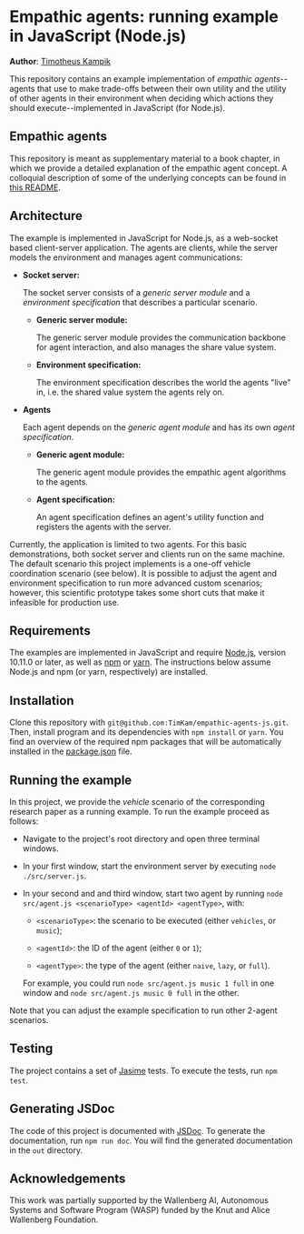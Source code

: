 # Empathic agents: running example in JavaScript (Node.js)
**Author**: [Timotheus Kampik](https://github.com/TimKam)

This repository contains an example implementation of *empathic agents*--agents that use to make trade-offs between their own utility and the utility of other agents in their environment when deciding which actions they should execute--implemented in JavaScript (for Node.js).

## Empathic agents
This repository is meant as supplementary material to a book chapter, in which we provide a detailed explanation of the empathic agent concept.
A colloquial description of some of the underlying concepts can be found in [this README](https://github.com/TimKam/empathic-jason/blob/master/README.md#empathic-agents).
 
## Architecture
The example is implemented in JavaScript for Node.js, as a web-socket based client-server application.
The agents are clients, while the server models the environment and manages agent communications:

*   **Socket server:**

    The socket server consists of a *generic server module* and a *environment specification* that describes a particular scenario.

    *   **Generic server module:**

        The generic server module provides the communication backbone for agent interaction, and also manages the share value system.


    *   **Environment specification:**

        The environment specification describes the world the agents "live" in, i.e. the shared value system the agents rely on.

*   **Agents**
    
    Each agent depends on the *generic agent module* and has its own *agent specification*.

    *   **Generic agent module:**

        The generic agent module provides the empathic agent algorithms to the agents.

    *   **Agent specification:**

        An agent specification defines an agent's utility function and registers the agents with the server.


Currently, the application is limited to two agents.
For this basic demonstrations, both socket server and clients run on the same machine.
The default scenario this project implements is a one-off vehicle coordination scenario (see below).
It is possible to adjust the agent and environment specification to run more advanced custom scenarios;
however, this scientific prototype takes some short cuts that make it infeasible for production use.

## Requirements
The examples are implemented in JavaScript and require [Node.js](https://nodejs.org/), version 10.11.0 or later, as well as [npm](https://www.npmjs.com/) or [yarn](https://yarnpkg.com).
The instructions below assume Node.js and npm (or yarn, respectively) are installed.

## Installation
Clone this repository with ``git@github.com:TimKam/empathic-agents-js.git``.
Then, install program and its dependencies with ``npm install`` or ``yarn``.
You find an overview of the required npm packages that will be automatically installed in the [package.json](./package.json) file.

## Running the example
In this project, we provide the *vehicle* scenario of the corresponding research paper as a running example.
To run the example proceed as follows:

*   Navigate to the project's root directory and open three terminal windows.

*   In your first window, start the environment server by executing ``node ./src/server.js``.

*   In your second and and third window, start two agent by running ``node src/agent.js <scenarioType> <agentId> <agentType>``, with:

    *   ``<scenarioType>``: the scenario to be executed (either ``vehicles``, or ``music``);

    *   ``<agentId>``: the ID of the agent (either ``0`` or ``1``);

    *   ``<agentType>``: the type of the agent (either ``naive``, ``lazy``, or ``full``).

    For example, you could run ``node src/agent.js music 1 full`` in one window and ``node src/agent.js music 0 full`` in the other.

Note that you can adjust the example specification to run other 2-agent scenarios.

## Testing
The project contains a set of [Jasime](https://jasmine.github.io/2.0/node.html) tests.
To execute the tests, run ``npm test``.

## Generating JSDoc
The code of this project is documented with [JSDoc](http://usejsdoc.org/).
To generate the documentation, run ``npm run doc``.
You will find the generated documentation in the ``out`` directory.

## Acknowledgements
This work was partially supported by the Wallenberg AI, Autonomous Systems and Software Program (WASP) funded by the Knut and Alice Wallenberg Foundation.

<!--## References
*   [1] T. Kampik, J. C. Nieves, and H. Lindgren, “Towards empathic autonomous agents,” in 6th International Workshop on Engineering Multi-Agent Systems (EMAS 2018), Stockholm, 2018.-->
